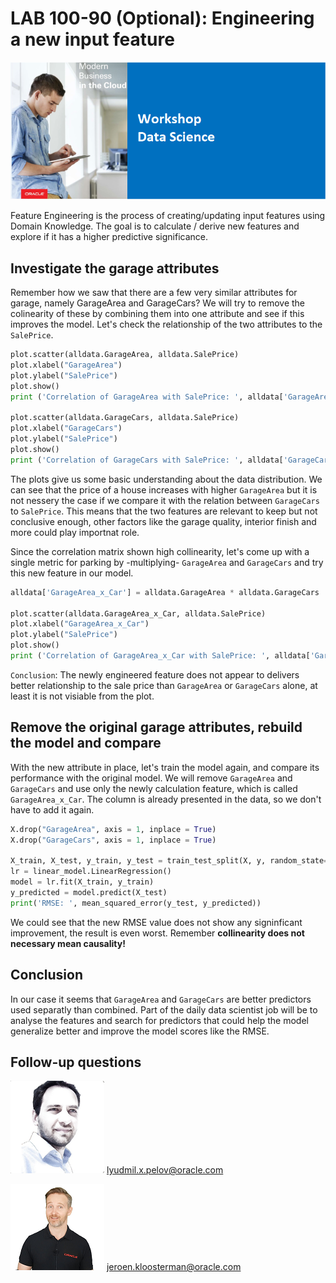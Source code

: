# LAB 100-90 (Optional): Engineering a new input feature

![Workshop Data Science](../commonimages/workshop_logo.png)

Feature Engineering is the process of creating/updating input features using Domain Knowledge. The goal is to calculate / derive new features and explore if it has a higher predictive significance.

## Investigate the garage attributes

Remember how we saw that there are a few very similar attributes for garage, namely GarageArea and GarageCars? We will try to remove the colinearity of these by combining them into one attribute and see if this improves the model. Let's check the relationship of the two attributes to the `SalePrice`.

```python
plot.scatter(alldata.GarageArea, alldata.SalePrice)
plot.xlabel("GarageArea")
plot.ylabel("SalePrice")
plot.show()
print ('Correlation of GarageArea with SalePrice: ', alldata['GarageArea'].corr(alldata['SalePrice']))

plot.scatter(alldata.GarageCars, alldata.SalePrice)
plot.xlabel("GarageCars")
plot.ylabel("SalePrice")
plot.show()
print ('Correlation of GarageCars with SalePrice: ', alldata['GarageCars'].corr(alldata['SalePrice']))
```

The plots give us some basic understanding about the data distribution. We can see that the price of a house increases with higher `GarageArea` but it is not nessery the case if we compare it with the relation between `GarageCars` to `SalePrice`. This means that the two features are relevant to keep but not conclusive enough, other factors like the garage quality, interior finish and more could play importnat role.

Since the correlation matrix shown high collinearity, let's come up with a single metric for parking by -multiplying- `GarageArea` and `GarageCars` and try this new feature in our model.

```python
alldata['GarageArea_x_Car'] = alldata.GarageArea * alldata.GarageCars

plot.scatter(alldata.GarageArea_x_Car, alldata.SalePrice)
plot.xlabel("GarageArea_x_Car")
plot.ylabel("SalePrice")
plot.show()
print ('Correlation of GarageArea_x_Car with SalePrice: ', alldata['GarageArea_x_Car'].corr(alldata['SalePrice']))
```

`Conclusion`: The newly engineered feature does not appear to delivers better relationship to the sale price than `GarageArea` or `GarageCars` alone, at least it is not visiable from the plot.

## Remove the original garage attributes, rebuild the model and compare

With the new attribute in place, let's train the model again, and compare its performance with the original model. We will remove `GarageArea` and `GarageCars` and use only the newly calculation feature, which is called `GarageArea_x_Car`. The column is already presented in the data, so we don't have to add it again.

```python
X.drop("GarageArea", axis = 1, inplace = True)
X.drop("GarageCars", axis = 1, inplace = True)

X_train, X_test, y_train, y_test = train_test_split(X, y, random_state=63, test_size=.20)
lr = linear_model.LinearRegression()
model = lr.fit(X_train, y_train)
y_predicted = model.predict(X_test)
print('RMSE: ', mean_squared_error(y_test, y_predicted))
```

We could see that the new RMSE value does not show any signinficant improvement, the result is even worst. Remember **collinearity does not necessary mean causality!**

## Conclusion

In our case it seems that `GarageArea` and `GarageCars` are better predictors used separatly than combined. Part of the daily data scientist job will be to analyse the features and search for predictors that could help the model generalize better and improve the model scores like the RMSE.

## Follow-up questions

![Lyudmil Pelov](../commonimages/lyudmil.png)
[lyudmil.x.pelov@oracle.com](mailto:lyudmil.x.pelov@oracle.com)

![Jeroen Klosterman](../commonimages/jeroen.png)
[jeroen.kloosterman@oracle.com](mailto:jeroen.kloosterman@oracle.com)